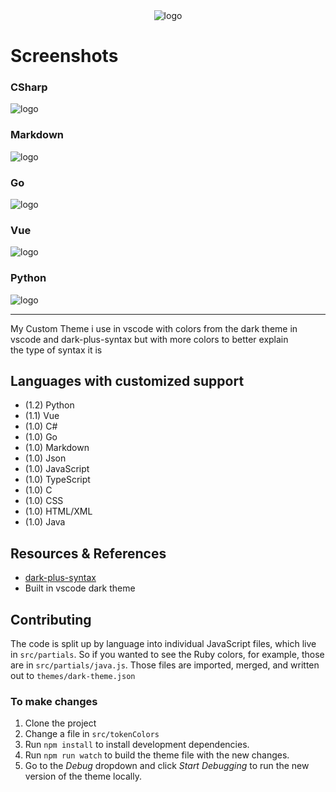 <div align="center">
    <img src="https://raw.githubusercontent.com/IrishBruse/IrishBruse-Dark-Theme/master/assets/128.png" alt="logo">
</div>

# Screenshots

### CSharp
<img src="https://raw.githubusercontent.com/IrishBruse/IrishBruse-Dark-Theme/master/assets/Langs/cs.png" alt="logo">

### Markdown
<img src="https://raw.githubusercontent.com/IrishBruse/IrishBruse-Dark-Theme/master/assets/Langs/md.png" alt="logo">

### Go
<img src="https://raw.githubusercontent.com/IrishBruse/IrishBruse-Dark-Theme/master/assets/Langs/go.png" alt="logo">

### Vue
<img src="https://raw.githubusercontent.com/IrishBruse/IrishBruse-Dark-Theme/master/assets/Langs/vue.png" alt="logo">

### Python
<img src="https://raw.githubusercontent.com/IrishBruse/IrishBruse-Dark-Theme/master/assets/Langs/python.png" alt="logo">


---

My Custom Theme i use in vscode with colors from the dark theme in  
vscode and dark-plus-syntax but with more colors to better explain  
the type of syntax it is

## Languages with customized support
- (1.2) Python
- (1.1) Vue
- (1.0) C#
- (1.0) Go
- (1.0) Markdown
- (1.0) Json
- (1.0) JavaScript
- (1.0) TypeScript
- (1.0) C
- (1.0) CSS
- (1.0) HTML/XML
- (1.0) Java

## Resources & References

- [dark-plus-syntax](https://github.com/dunstontc/dark-plus-syntax)
- Built in vscode dark theme

## Contributing

The code is split up by language into individual JavaScript files, which live in `src/partials`.
So if you wanted to see the Ruby colors, for example, those are in `src/partials/java.js`.
Those files are imported, merged, and written out to `themes/dark-theme.json`

### To make changes

1. Clone the project
2. Change a file in `src/tokenColors`
2. Run `npm install` to install development dependencies.
3. Run `npm run watch` to build the theme file with the new changes.
4. Go to  the *Debug* dropdown and click *Start Debugging* to run the new version of the theme locally.
